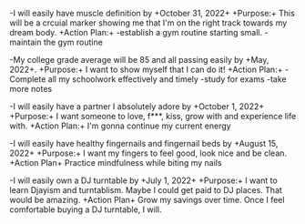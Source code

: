 -I will easily have muscle definition by +October 31, 2022+
+Purpose:+ 
This will be a crcuial marker showing me that I'm on the right track towards my dream body.
+Action Plan:+
-establish a gym routine starting small.
-maintain the gym routine

-My college grade average will be 85 and all passing easily by +May, 2022+.
+Purpose:+ 
I want to show myself that I can do it!
+Action Plan:+
-Complete all my schoolwork effectively and timely
-study for exams
-take more notes

-I will easily have a partner I absolutely adore by +October 1, 2022+
+Purpose:+ 
I want someone to love, f***, kiss, grow with and experience life with.
+Action Plan:+
I'm gonna continue my current energy

-I will easily have healthy fingernails and fingernail beds by +August 15, 2022+
+Purpose:+
I want my fingers to feel good, look nice and be clean. 
+Action Plan+ 
Practice mindfulness while biting my nails

-I will easily own a DJ turntable by +July 1, 2022+
+Purpose:+
I want to learn Djayism and turntablism. Maybe I could get paid to DJ places. That would be amazing. 
+Action Plan+
Grow my savings over time. Once I feel comfortable buying a DJ turntable, I will.
